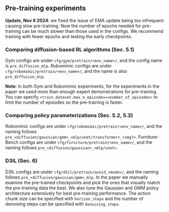 ## Pre-training experiments

**Update, Nov 6 2024**: we fixed the issue of EMA update being too infrequent causing slow pre-training. Now the number of epochs needed for pre-training can be much slower than those used in the configs. We recommend training with fewer epochs and testing the early checkpoints.

### Comparing diffusion-based RL algorithms (Sec. 5.1)
Gym configs are under `cfg/gym/pretrain/<env_name>/`, and the config name is `pre_diffusion_mlp`. Robomimic configs are under `cfg/robomimic/pretrain/<env_name>/`, and the name is also `pre_diffusion_mlp`.

**Note**: In both Gym and Robomimic experiments, for the experiments in the paper we used more than enough expert demonstrations for pre-training. You can specify `+train_dataset.max_n_episodes=<number_of_episodes>` to limit the number of episodes so the pre-training is faster.

### Comparing policy parameterizations (Sec. 5.2, 5.3)

Robomimic configs are under `cfg/robomimic/pretrain/<env_name>/`, and the naming follows `pre_<diffusion/gaussian/gmm>_<mlp/unet/transformer>_<img?>`. Furniture-Bench configs are under `cfg/furniture/pretrain/<env_name>/`, and the naming follows `pre_<diffusion/gaussian>_<mlp/unet>`.

### D3IL (Sec. 6)

D3IL configs are under `cfg/d3il/pretrain/avoid_<mode>/`, and the naming follows `pre_<diffusion/gaussian/gmm>_mlp`. In the paper we manually examine the pre-trained checkpoints and pick the ones that visually match the pre-training data the best. We also tune the Gaussian and GMM policy architecture extensively for best pre-training performance. The action chunk size can be specified with `horizon_steps` and the number of denoising steps can be specified with `denoising_steps`.
